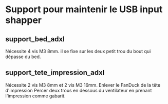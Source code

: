 # Support pour maintenir le USB input shapper
## support_bed_adxl
Nécessite 4 vis M3 8mm.
il se fixe sur les deux petit trou du bout qui dépasse du bed.

## support_tete_impression_adxl
Nécessite 2 vis M3 8mm et 2 vis M3 16mm.
Enlever le FanDuck de la tête d'impression
Percer deux trous en dessous du ventilateur en prenant l'impression comme gabarit.
